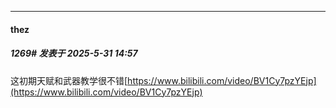 ﻿
*****

####  thez  
##### 1269#       发表于 2025-5-31 14:57

这初期天赋和武器教学很不错[https://www.bilibili.com/video/BV1Cy7pzYEjp](https://www.bilibili.com/video/BV1Cy7pzYEjp)

